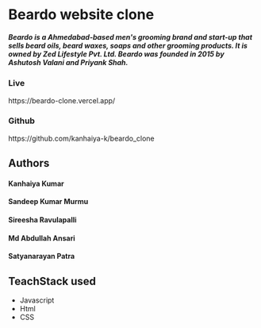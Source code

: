 # Beardo website clone


##### Beardo is a  Ahmedabad-based  men's grooming brand and start-up that sells beard oils, beard waxes, soaps and other grooming products. It is owned by Zed Lifestyle Pvt. Ltd. Beardo was founded in 2015 by Ashutosh Valani and Priyank Shah.

<h3>Live</h3>
https://beardo-clone.vercel.app/

<h3>Github</h3>
https://github.com/kanhaiya-k/beardo_clone



## Authors

#### Kanhaiya Kumar
#### Sandeep Kumar Murmu
#### Sireesha Ravulapalli
#### Md Abdullah Ansari
#### Satyanarayan Patra



## TeachStack used 
- Javascript 
- Html 
- CSS
